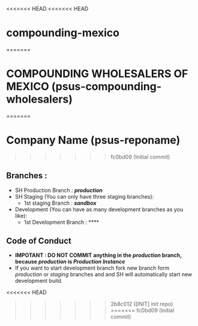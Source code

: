 <<<<<<< HEAD
<<<<<<< HEAD
# compounding-mexico
=======
# COMPOUNDING WHOLESALERS OF MEXICO (psus-compounding-wholesalers)
=======
# Company Name (psus-reponame)
>>>>>>> fc0bd09 (Initial commit)

## Branches :
- SH Production Branch  : **_production_**
- SH Staging  (You can only have three staging branches):
   - 1st staging Branch :  **_sandbox_**
- Development (You can have as many development branches as you like): 
   - 1st Development Branch : ****
   
## Code of Conduct
- **IMPOTANT : DO NOT COMMIT anything in the _production_ branch, because _production_ is _Production Instance_**
- If you want to start development branch fork new branch form _production_ or _staging_ branches and and SH will automatically start new development build.

<<<<<<< HEAD
>>>>>>> 2b8c012 ([INIT] init repo)
=======
>>>>>>> fc0bd09 (Initial commit)
